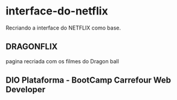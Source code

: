# interface-do-netflix
Recriando a  interface do NETFLIX como base.

## DRAGONFLIX
pagina recriada com os filmes do Dragon ball
## DIO Plataforma - BootCamp Carrefour Web Developer 
